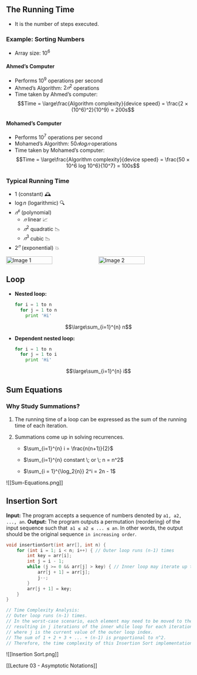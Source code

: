 ## The Running Time
- It is the number of steps executed.

### Example: Sorting Numbers
- Array size: $10^6$

#### Ahmed’s Computer
- Performs $10^9$ operations per second
- Ahmed’s Algorithm: $2𝑛^2$ operations
- Time taken by Ahmed’s computer: 
  $$Time = \large\frac{Algorithm complexity}{device speed} = \frac{2 × (10^6)^2}{10^9} = 200s$$

#### Mohamed’s Computer
- Performs $10^7$ operations per second
- Mohamed’s Algorithm: $50𝑛log𝑛$ operations
- Time taken by Mohamed’s computer: 
  $$Time = \large\frac{Algorithm complexity}{device speed} = \frac{50 × 10^6 log 10^6}{10^7} = 100s$$

### Typical Running Time
- 1 (constant) 🕰️
- $\log{n}$ (logarithmic) 🔍
- $𝑛^𝑘$ (polynomial)
  - $𝑛$ linear 📈
  - $𝑛^2$ quadratic 📉
  - $𝑛^3$ cubic 📉
- $2^𝑛$ (exponential) 💥

<div style="display: flex;">
    <img src="D:\Obsidian\Faculty\3rd-Year\second-Term\Algorithms\images\run-time-1.png" alt="Image 1" style="flex: 1; width: 50%;">
    <img src="D:\Obsidian\Faculty\3rd-Year\second-Term\Algorithms\images\run-time-2.png" alt="Image 2" style="flex: 1; width: 50%;">
</div>


## Loop
  - **Nested loop:**
    ```python
    for i = 1 to n
      for j = 1 to n
        print 'Hi'
	```
$$\large\sum_{i=1}^{n} n$$
  - **Dependent nested loop:**
    ```python
    for i = 1 to n
      for j = 1 to i
        print 'Hi'
    ```
$$\large\sum_{i=1}^{n} i$$
## Sum Equations
### Why Study Summations?

1. The running time of a loop can be expressed as the sum of the running time of each iteration.
2. Summations come up in solving recurrences.

	- $\sum_{i=1}^{n} i = \frac{n(n+1)}{2}$
	
	- $\sum_{i=1}^{n} constant \; or \; n = n^2$
	
	- $\sum_{i = 1}^{\log_2{n}} 2^i = 2n - 1$

![[Sum-Equations.png]]
## Insertion Sort

**Input:**  The program accepts a sequence of numbers denoted by `a1, a2, ..., an`.
**Output:** The program outputs a permutation (reordering) of the input sequence such that` a1 ≤ a2 ≤ ... ≤ an`. In other words, the output should be the original sequence `in increasing order`.

```c++
void insertionSort(int arr[], int n) {
    for (int i = 1; i < n; i++) { // Outer loop runs (n-1) times
        int key = arr[i];
        int j = i - 1;
        while (j >= 0 && arr[j] > key) { // Inner loop may iterate up to j times
            arr[j + 1] = arr[j];
            j--;
        }
        arr[j + 1] = key;
    }
}

// Time Complexity Analysis:
// Outer loop runs (n-1) times.
// In the worst-case scenario, each element may need to be moved to the beginning of the array,
// resulting in j iterations of the inner while loop for each iteration of the outer loop,
// where j is the current value of the outer loop index.
// The sum of 1 + 2 + 3 + ... + (n-1) is proportional to n^2.
// Therefore, the time complexity of this Insertion Sort implementation is O(n^2) in the worst-case scenario.
```

![[Insertion Sort.png]]

[[Lecture 03 - Asymptotic Notations]]